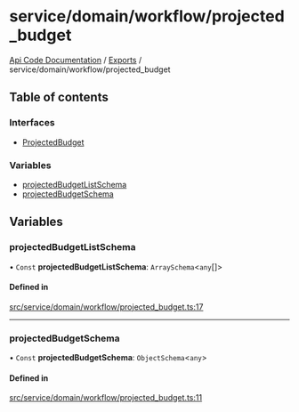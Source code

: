 # service/domain/workflow/projected\_budget
 
[Api Code Documentation](../README.md) / [Exports](../modules.md) / service/domain/workflow/projected\_budget

## Table of contents

### Interfaces

- [ProjectedBudget](../interfaces/service_domain_workflow_projected_budget.ProjectedBudget.md)

### Variables

- [projectedBudgetListSchema](service_domain_workflow_projected_budget.md#projectedbudgetlistschema)
- [projectedBudgetSchema](service_domain_workflow_projected_budget.md#projectedbudgetschema)

## Variables

### projectedBudgetListSchema

• `Const` **projectedBudgetListSchema**: `ArraySchema`\<`any`[]\>

#### Defined in

[src/service/domain/workflow/projected_budget.ts:17](https://github.com/openkfw/TruBudget/blob/965031f/api/src/service/domain/workflow/projected_budget.ts#L17)

___

### projectedBudgetSchema

• `Const` **projectedBudgetSchema**: `ObjectSchema`\<`any`\>

#### Defined in

[src/service/domain/workflow/projected_budget.ts:11](https://github.com/openkfw/TruBudget/blob/965031f/api/src/service/domain/workflow/projected_budget.ts#L11)
